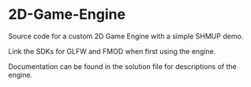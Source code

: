 # 2D-Game-Engine
Source code for a custom 2D Game Engine with a simple SHMUP demo.

Link the SDKs for GLFW and FMOD when first using the engine.

Documentation can be found in the solution file for descriptions of the engine.
